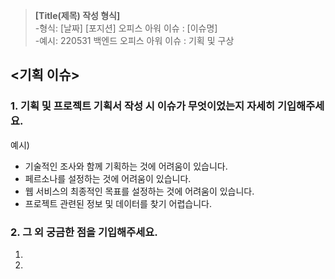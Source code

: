 >**[Title(제목) 작성 형식]**<Br>
-형식: [날짜] [포지션] 오피스 아워 이슈 : [이슈명]<Br>
-예시: 220531 백엔드 오피스 아워 이슈 : 기획 및 구상

## <기획 이슈>

### 1. 기획 및 프로젝트 기획서 작성 시 이슈가 무엇이었는지 자세히 기입해주세요.

예시)
- 기술적인 조사와 함께 기획하는 것에 어려움이 있습니다.
- 페르소나를 설정하는 것에 어려움이 있습니다.
- 웹 서비스의 최종적인 목표를 설정하는 것에 어려움이 있습니다.
- 프로젝트 관련된 정보 및 데이터를 찾기 어렵습니다.


### 2. 그 외 궁금한 점을 기입해주세요.

1.
2.
